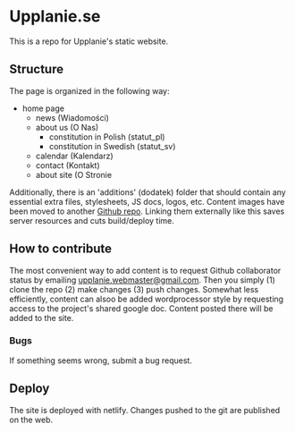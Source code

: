# Upplanie.se

This is a repo for Upplanie's static website.


## Structure

The page is organized in the following way:

* home page
    * news (Wiadomości)
    * about us (O Nas)
        * constitution in Polish (statut_pl)
        * constitution in Swedish (statut_sv)
    * calendar (Kalendarz)
    * contact (Kontakt)
    * about site (O Stronie

Additionally, there is an 'additions' (dodatek) folder that should contain any essential extra files, stylesheets, JS docs, logos, etc. Content images have been moved to another [Github repo](https://github.com/Upplanie/upplanie.se_images). Linking them externally like this saves server resources and cuts build/deploy time.


## How to contribute

The most convenient way to add content is to request Github collaborator status by emailing upplanie.webmaster@gmail.com. Then you simply (1) clone the repo (2) make changes (3) push changes. Somewhat less efficiently, content can alsoo be added wordprocessor style by requesting access to the project's shared google doc. Content posted there will be added to the site.

### Bugs

If something seems wrong, submit a bug request.


## Deploy

The site is deployed with netlify. Changes pushed to the git are published on the web.